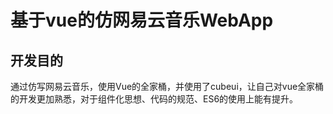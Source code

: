 # 基于vue的仿网易云音乐WebApp

## 开发目的

通过仿写网易云音乐，使用Vue的全家桶，并使用了cubeui，让自己对vue全家桶的开发更加熟悉，对于组件化思想、代码的规范、ES6的使用上能有提升。

